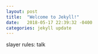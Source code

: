```yaml
---
layout: post
title:  "Welcome to Jekyll!"
date:   2018-05-17 22:39:32 -0400
categories: jekyll update
---
```


slayer rules: talk
